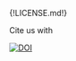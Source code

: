 {!LICENSE.md!}

Cite us with

[![DOI](https://zenodo.org/badge/160953150.svg)](https://zenodo.org/badge/latestdoi/160953150)
